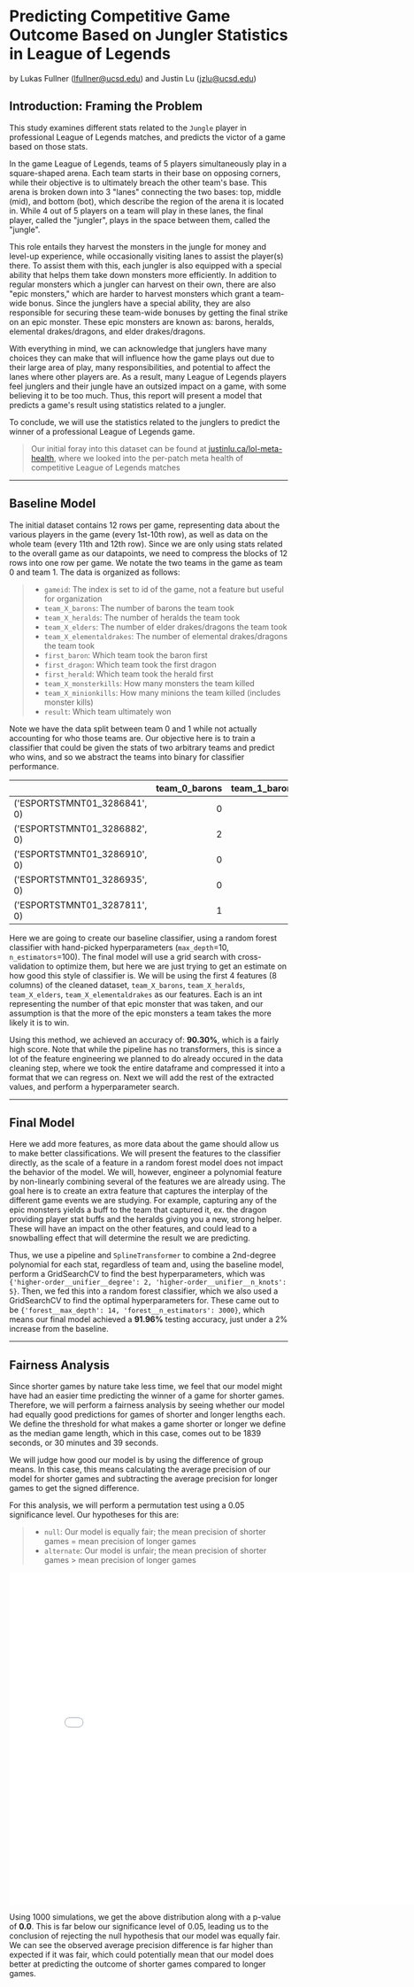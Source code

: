 # Predicting Competitive Game Outcome Based on Jungler Statistics in League of Legends

by Lukas Fullner (lfullner@ucsd.edu) and Justin Lu (jzlu@ucsd.edu)

## Introduction: Framing the Problem

This study examines different stats related to the `Jungle` player in professional League of Legends matches, and predicts the victor of a game based on those stats.

In the game League of Legends, teams of 5 players simultaneously play in a square-shaped arena. Each team starts in their base on opposing corners, while their objective is to ultimately breach the other team's base. This arena is broken down into 3 "lanes" connecting the two bases: top, middle (mid), and bottom (bot), which describe the region of the arena it is located in. While 4 out of 5 players on a team will play in these lanes, the final player, called the "jungler", plays in the space between them, called the "jungle".

This role entails they harvest the monsters in the jungle for money and level-up experience, while occasionally visiting lanes to assist the player(s) there. To assist them with this, each jungler is also equipped with a special ability that helps them take down monsters more efficiently. In addition to regular monsters which a jungler can harvest on their own, there are also "epic monsters," which are harder to harvest monsters which grant a team-wide bonus. Since the junglers have a special ability, they are also responsible for securing these team-wide bonuses by getting the final strike on an epic monster. These epic monsters are known as: barons, heralds, elemental drakes/dragons, and elder drakes/dragons.

With everything in mind, we can acknowledge that junglers have many choices they can make that will influence how the game plays out due to their large area of play, many responsibilities, and potential to affect the lanes where other players are. As a result, many League of Legends players feel junglers and their jungle have an outsized impact on a game, with some believing it to be too much. Thus, this report will present a model that predicts a game's result using statistics related to a jungler.

To conclude, we will use the statistics related to the junglers to predict the winner of a professional League of Legends game.

> Our initial foray into this dataset can be found at [justinlu.ca/lol-meta-health](https://justinlu.ca/lol-meta-health), where we looked into the per-patch meta health of competitive League of Legends matches

---

## Baseline Model

The initial dataset contains 12 rows per game, representing data about the various players in the game (every 1st-10th row), as well as data on the whole team (every 11th and 12th row). Since we are only using stats related to the overall game as our datapoints, we need to compress the blocks of 12 rows into one row per game. We notate the two teams in the game as team 0 and team 1. The data is organized as follows:

> - `gameid`: The index is set to id of the game, not a feature but useful for organization
> - `team_X_barons`: The number of barons the team took
> - `team_X_heralds`: The number of heralds the team took
> - `team_X_elders`: The number of elder drakes/dragons the team took
> - `team_X_elementaldrakes`: The number of elemental drakes/dragons the team took
> - `first_baron`: Which team took the baron first
> - `first_dragon`: Which team took the first dragon
> - `first_herald`: Which team took the herald first
> - `team_X_monsterkills`: How many monsters the team killed
> - `team_X_minionkills`: How many minions the team killed (includes monster kills)
> - `result`: Which team ultimately won

Note we have the data split between team 0 and 1 while not actually accounting for who those teams are.  Our objective here is to train a classifier that could be given the stats of two arbitrary teams and predict who wins, and so we abstract the teams into binary for classifier performance.


|                              |   team_0_barons |   team_1_barons |   team_0_elders |   team_1_elders |   team_0_elementaldrakes |   team_1_elementaldrakes |   first_baron |   first_dragon |   first_herald |   team_0_heralds |   team_1_heralds |   team_0_minionkills |   team_1_minionkills |   team_0_monsterkills |   team_1_monsterkills |   result |
|:-----------------------------|----------------:|----------------:|----------------:|----------------:|-------------------------:|-------------------------:|--------------:|---------------:|---------------:|-----------------:|-----------------:|---------------------:|---------------------:|----------------------:|----------------------:|---------:|
| ('ESPORTSTMNT01_3286841', 0) |               0 |               1 |               0 |               0 |                        0 |                        3 |             1 |              1 |              1 |                1 |                1 |                  631 |                  721 |                   132 |                   171 |        1 |
| ('ESPORTSTMNT01_3286882', 0) |               2 |               0 |               0 |               0 |                        4 |                        2 |             0 |              0 |              1 |                1 |                1 |                  899 |                  895 |                   237 |                   190 |        0 |
| ('ESPORTSTMNT01_3286910', 0) |               0 |               1 |               0 |               0 |                        1 |                        4 |             1 |              1 |              1 |                1 |                1 |                  992 |                 1027 |                   226 |                   231 |        1 |
| ('ESPORTSTMNT01_3286935', 0) |               0 |               2 |               0 |               0 |                        3 |                        2 |             1 |              0 |              1 |                0 |                2 |                  828 |                  818 |                   136 |                   238 |        1 |
| ('ESPORTSTMNT01_3287811', 0) |               1 |               0 |               0 |               0 |                        2 |                        2 |             0 |              1 |              0 |                2 |                0 |                  846 |                  861 |                   195 |                   187 |        0 |


Here we are going to create our baseline classifier, using a random forest classifier with hand-picked hyperparameters (`max_depth`=10, `n_estimators`=100). The final model will use a grid search with cross-validation to optimize them, but here we are just trying to get an estimate on how good this style of classifier is. We will be using the first 4 features (8 columns) of the cleaned dataset, `team_X_barons`, `team_X_heralds`, `team_X_elders`, `team_X_elementaldrakes` as our features. Each is an int representing the number of that epic monster that was taken, and our assumption is that the more of the epic monsters a team takes the more likely it is to win. 

Using this method, we achieved an accuracy of: **90.30%**, which is a fairly high score. Note that while the pipeline has no transformers, this is since a lot of the feature engineering we planned to do already occured in the data cleaning step, where we took the entire dataframe and compressed it into a format that we can regress on.  Next we will add the rest of the extracted values, and perform a hyperparameter search.  

---

## Final Model

Here we add more features, as more data about the game should allow us to make better classifications. We will present the features to the classifier directly, as the scale of a feature in a random forest model does not impact the behavior of the model. We will, however, engineer a polynomial feature by non-linearly combining several of the features we are already using. The goal here is to create an extra feature that captures the interplay of the different game events we are studying. For example, capturing any of the epic monsters yields a buff to the team that captured it, ex. the dragon providing player stat buffs and the heralds giving you a new, strong helper. These will have an impact on the other features, and could lead to a snowballing effect that will determine the result we are predicting.

Thus, we use a pipeline and `SplineTransformer` to combine a 2nd-degree polynomial for each stat, regardless of team and, using the baseline model, perform a GridSearchCV to find the best hyperparameters, which was `{'higher-order__unifier__degree': 2, 'higher-order__unifier__n_knots': 5}`. Then, we fed this into a random forest classifier, which we also used a GridSearchCV to find the optimal hyperparameters for. These came out to be `{'forest__max_depth': 14, 'forest__n_estimators': 3000}`, which means our final model achieved a **91.96%** testing accuracy, just under a 2% increase from the baseline.


---

## Fairness Analysis

Since shorter games by nature take less time, we feel that our model might have had an easier time predicting the winner of a game for shorter games. Therefore, we will perform a fairness analysis by seeing whether our model had equally good predictions for games of shorter and longer lengths each. We define the threshold for what makes a game shorter or longer we define as the median game length, which in this case, comes out to be 1839 seconds, or 30 minutes and 39 seconds.

We will judge how good our model is by using the difference of group means. In this case, this means calculating the average precision of our model for shorter games and subtracting the average precision for longer games to get the signed difference.

For this analysis, we will perform a permutation test using a 0.05 significance level. Our hypotheses for this are:

> - `null`: Our model is equally fair; the mean precision of shorter games = mean precision of longer games
> - `alternate`: Our model is unfair; the mean precision of shorter games > mean precision of longer games

<iframe src="assets/fairness.html" width=800 height=600 frameBorder=0></iframe>

Using 1000 simulations, we get the above distribution along with a p-value of **0.0**. This is far below our significance level of 0.05, leading us to the conclusion of rejecting the null hypothesis that our model was equally fair. We can see the observed average precision difference is far higher than expected if it was fair, which could potentially mean that our model does better at predicting the outcome of shorter games compared to longer games.